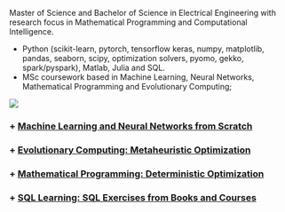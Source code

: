 Master of Science and Bachelor of Science in Electrical Engineering  with research focus in  Mathematical Programming and Computational Intelligence.

- Python (scikit-learn, pytorch, tensorflow keras, numpy, matplotlib, pandas, seaborn, scipy, optimization solvers, pyomo, gekko, spark/pyspark), Matlab, Julia and SQL.
- MSc coursework based in Machine Learning, Neural Networks, Mathematical Programming and Evolutionary Computing;


[<img src="https://img.shields.io/badge/linkedin-%230077B5.svg?&style=for-the-badge&logo=linkedin&logoColor=white" />](https://www.linkedin.com/in/engrafaelpavan/) 


### + [Machine Learning and Neural Networks from Scratch](https://github.com/rafaelpavan95/Optimization_Algorithms)

### + [Evolutionary Computing: Metaheuristic Optimization](https://github.com/rafaelpavan95/Metaheuristic_Optimization)

### + [Mathematical Programming: Deterministic Optimization](https://github.com/rafaelpavan95/Optimization_Algorithms)

### + [SQL Learning: SQL Exercises from Books and Courses](https://github.com/rafaelpavan95/SQL_Learning)



